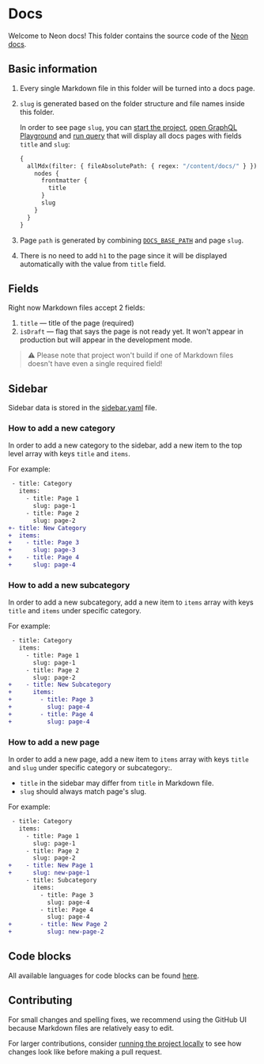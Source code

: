 # Docs

Welcome to Neon docs! This folder contains the source code of the [Neon docs](https://neon.tech/docs/).

## Basic information

1. Every single Markdown file in this folder will be turned into a docs page.
2. `slug` is generated based on the folder structure and file names inside this folder.

   In order to see page `slug`, you can [start the project](../../README.md#run-the-website), [open GraphQL Playground](https://www.gatsbyjs.com/docs/using-graphql-playground/#accessing-the-playground) and [run query](https://www.gatsbyjs.com/docs/how-to/querying-data/running-queries-with-graphiql/#example-of-using-graphiql) that will display all docs pages with fields `title` and `slug`:

   ```graphql
   {
     allMdx(filter: { fileAbsolutePath: { regex: "/content/docs/" } }) {
       nodes {
         frontmatter {
           title
         }
         slug
       }
     }
   }
   ```

3. Page `path` is generated by combining [`DOCS_BASE_PATH`](../../src/constants/docs.js) and page `slug`.
4. There is no need to add `h1` to the page since it will be displayed automatically with the value from `title` field.

## Fields

Right now Markdown files accept 2 fields:

1. `title` — title of the page (required)
2. `isDraft` — flag that says the page is not ready yet. It won't appear in production but will appear in the development mode.

> ⚠️ Please note that project won't build if one of Markdown files doesn't have even a single required field!

## Sidebar

Sidebar data is stored in the [sidebar.yaml](./sidebar.yaml) file.

### How to add a new category

In order to add a new category to the sidebar, add a new item to the top level array with keys `title` and `items`.

For example:

```diff
 - title: Category
   items:
     - title: Page 1
       slug: page-1
     - title: Page 2
       slug: page-2
+- title: New Category
+  items:
+    - title: Page 3
+      slug: page-3
+    - title: Page 4
+      slug: page-4
```

### How to add a new subcategory

In order to add a new subcategory, add a new item to `items` array with keys `title` and `items` under specific category.

For example:

```diff
 - title: Category
   items:
     - title: Page 1
       slug: page-1
     - title: Page 2
       slug: page-2
+    - title: New Subcategory
+      items:
+        - title: Page 3
+          slug: page-4
+        - title: Page 4
+          slug: page-4
```

### How to add a new page

In order to add a new page, add a new item to `items` array with keys `title` and `slug` under specific category or subcategory:.

- `title` in the sidebar may differ from `title` in Markdown file.
- `slug` should always match page's slug.

For example:

```diff yaml
 - title: Category
   items:
     - title: Page 1
       slug: page-1
     - title: Page 2
       slug: page-2
+    - title: New Page 1
+      slug: new-page-1
     - title: Subcategory
       items:
         - title: Page 3
           slug: page-4
         - title: Page 4
           slug: page-4
+        - title: New Page 2
+          slug: new-page-2
```

## Code blocks

All available languages for code blocks can be found [here](https://prismjs.com/index.html#supported-languages).

## Contributing

For small changes and spelling fixes, we recommend using the GitHub UI because Markdown files are relatively easy to edit.

For larger contributions, consider [running the project locally](../../README.md#getting-started) to see how changes look like before making a pull request.
